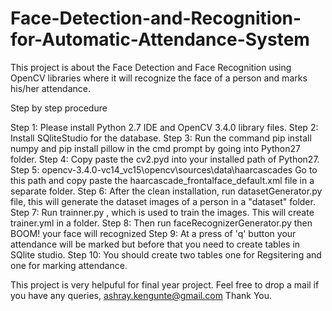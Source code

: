 # Face-Detection-and-Recognition-for-Automatic-Attendance-System
This project is about the Face Detection and Face Recognition using OpenCV libraries where it will recognize the face of a person and marks his/her attendance.

Step by step procedure

Step 1: Please install Python 2.7 IDE and OpenCV 3.4.0 library files.
Step 2: Install SQliteStudio for the database.
Step 3: Run the command pip install numpy and pip install pillow in the cmd prompt by going into Python27 folder.
Step 4: Copy paste the cv2.pyd into your installed path of Python27.
Step 5: opencv-3.4.0-vc14_vc15\opencv\sources\data\haarcascades Go to this path and copy paste the haarcascade_frontalface_default.xml file in a separate folder.
Step 6: After the clean installation, run datasetGenerator.py file, this will generate the dataset images of a person in a "dataset" folder.
Step 7: Run trainner.py , which is used to train the images. This will create trainer.yml in a folder.
Step 8: Then run faceRecognizerGenerator.py then BOOM! your face will recognized
Step 9: At a press of 'q' button your attendance will be marked but before that you need to create tables in SQlite studio.
Step 10: You should create two tables one for Regsitering and one for marking attendance.

This project is very helpuful for final year project.
Feel free to drop a mail if you have any queries,
ashray.kengunte@gmail.com
Thank You.
